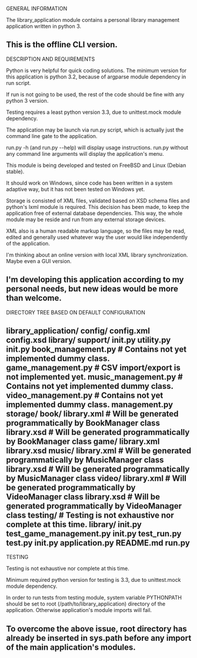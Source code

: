 GENERAL INFORMATION

The library_application module contains a personal library management application
written in python 3.

This is the offline CLI version.
--------------------------------------------------------------------------------

DESCRIPTION AND REQUIREMENTS

Python is very helpful for quick coding solutions.
The minimum version for this application is python 3.2, because of argparse module
dependency in run script.

If run is not going to be used, the rest of the code should be fine with any python
3 version.

Testing requires a least python version 3.3, due to unittest.mock module dependency.

The application may be launch via run.py script, which is actually just the command
line gate to the application.

run.py -h (and run.py --help) will display usage instructions.
run.py without any command line arguments will display the application's menu.

This module is being developed and tested on FreeBSD and Linux (Debian stable).

It should work on Windows, since code has been written in a system adaptive way,
but it has not been tested on Windows yet.

Storage is consisted of XML files, validated based on XSD schema files and python's
lxml module is required. This decision has been made, to keep the application free
of external database dependencies. This way, the whole module may be reside and run
from any external storage devices.

XML also is a human readable markup language, so the files may be read, edited
and generally used whatever way the user would like independently of the application.

I'm thinking about an online version with local XML library synchronization. Maybe
even a GUI version.

I'm developing this application according to my personal needs, but new ideas would
be more than welcome.
--------------------------------------------------------------------------------

DIRECTORY TREE BASED ON DEFAULT CONFIGURATION

library_application/
        config/
                config.xml
                config.xsd
        library/
                support/
                        __init__.py
                        utility.py
                __init__.py
                book_management.py    # Contains not yet implemented dummy class.
                game_management.py    # CSV import/export is not implemented yet.
                music_management.py   # Contains not yet implemented dummy class.
                video_management.py   # Contains not yet implemented dummy class.
                management.py
        storage/
                book/
                        library.xml   # Will be generated programmatically by BookManager class
                        library.xsd   # Will be generated programmatically by BookManager class
                game/
                        library.xml
                        library.xsd
                music/
                        library.xml   # Will be generated programmatically by MusicManager class
                        library.xsd   # Will be generated programmatically by MusicManager class
                video/
                        library.xml   # Will be generated programmatically by VideoManager class
                        library.xsd   # Will be generated programmatically by VideoManager class
        testing/                      # Testing is not exhaustive nor complete at this time.
                library/
                        __init__.py
                        test_game_management.py
                __init__.py
                test_run.py
                test.py
        __init__.py
        application.py
        README.md
        run.py
--------------------------------------------------------------------------------

TESTING

Testing is not exhaustive nor complete at this time.

Minimum required python version for testing is 3.3, due to unittest.mock module
dependency.

In order to run tests from testing module, system variable PYTHONPATH should be
set to root (/path/to/library_application) directory of the application.
Otherwise application's module imports will fail.

To overcome the above issue, root directory has already be inserted in sys.path
before any import of the main application's modules.
--------------------------------------------------------------------------------
